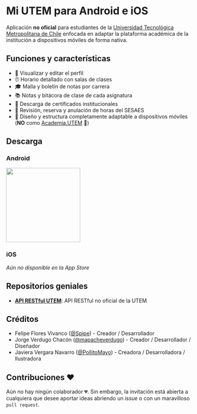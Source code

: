 # Mi UTEM para Android e iOS
Aplicación **no oficial** para estudiantes de la [Universidad Tecnológica Metropolitana de Chile](https://www.utem.cl/) enfocada en adaptar la plataforma académica de la institución a dispositivos móviles de forma nativa.

## Funciones y características
* 💁 Visualizar y editar el perfil
* ⏰ Horario detallado con salas de clases
* 🎓 Malla y boletín de notas por carrera
* 📚 Notas y bitácora de clase de cada asignatura
* 📃 Descarga de certificados institucionales
* 🏥 Revisión, reserva y anulación de horas del SESAES
* 📱 Diseño y estructura completamente adaptable a dispositivos móviles (**NO** como [Academia.UTEM](https://academia.utem.cl/ "Academia UTEM") 🤭)

## Descarga
### Android

<img src="https://user-images.githubusercontent.com/16374322/51219825-7041a700-1911-11e9-8b6f-39d92ddedc3d.png" width="200" />

### iOS

*Aún no disponible en la App Store*

## Repositorios geniales
* [**API RESTful UTEM**](https://github.com/mapacheverdugo/api-utem "Repositorio de GitHub de API RESTful UTEM"): API RESTful no oficial de la UTEM

## Créditos
* Felipe Flores Vivanco ([@Spipe](https://github.com/spipe "GitHub de Felipe Flores Vivanco")) - Creador / Desarrollador
* Jorge Verdugo Chacón ([@mapacheverdugo](https://github.com/mapacheverdugo/ "GitHub de Jorge Verdugo Chacón")) - Creador / Desarrollador / Diseñador
* Javiera Vergara Navarro ([@PollitoMayo](https://github.com/pollitomayo/ "GitHub de Javiera Vergara Navarro")) - Creadora / Desarrolladora / Ilustradora

## Contribuciones ❤️
Aún no hay ningún colaborador 💔. Sin embargo, la invitación está abierta a cualquiera que desee aportar ideas abriendo un *issue* o con un maravilloso `pull request`.


